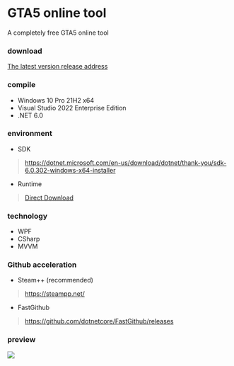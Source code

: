 # GTA5 online tool

A completely free GTA5 online tool

### download

[The latest version release address](https://github.com/CrazyZhang666/GTA5OnlineTools/releases)  

### compile

* Windows 10 Pro 21H2 x64
* Visual Studio 2022 Enterprise Edition
* .NET 6.0  

### environment

* SDK
> https://dotnet.microsoft.com/en-us/download/dotnet/thank-you/sdk-6.0.302-windows-x64-installer
* Runtime
> [Direct Download](https://download.visualstudio.microsoft.com/download/pr/b4a17a47-2fe8-498d-b817-30ad2e23f413/00020402af25ba40990c6cc3db5cb270/windowsdesktop-runtime-6.0.8-win-x64.exe)

### technology

* WPF
* CSharp
* MVVM

### Github acceleration

* Steam++ (recommended)
> https://steampp.net/

* FastGithub
> https://github.com/dotnetcore/FastGithub/releases

### preview

![](https://pic.rmb.bdstatic.com/bjh/3d863eae48c37132143fe0a7f9a317d9.png)

